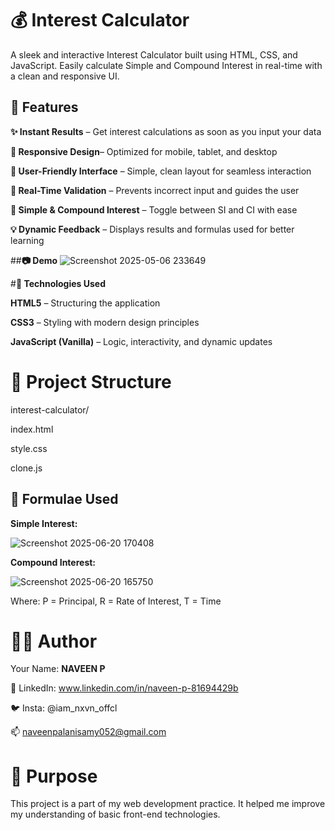 # **💰 Interest Calculator**
A sleek and interactive Interest Calculator built using HTML, CSS, and JavaScript. Easily calculate Simple and Compound Interest in real-time with a clean and responsive UI.

## **🚀 Features**
**✨ Instant Results** – Get interest calculations as soon as you input your data

**📱 Responsive Design**– Optimized for mobile, tablet, and desktop

**🎯 User-Friendly Interface** – Simple, clean layout for seamless interaction

**🔄 Real-Time Validation** – Prevents incorrect input and guides the user

**🧮 Simple & Compound Interest** – Toggle between SI and CI with ease

**💡 Dynamic Feedback** – Displays results and formulas used for better learning

##**📷 Demo**
![Screenshot 2025-05-06 233649](https://github.com/user-attachments/assets/73a39ee8-f701-47dc-b354-28569e3e62ba)




#**🧠 Technologies Used**

**HTML5** – Structuring the application

**CSS3** – Styling with modern design principles

**JavaScript (Vanilla)** – Logic, interactivity, and dynamic updates

# **📂 Project Structure**

interest-calculator/

index.html

style.css

clone.js

## **🧮 Formulae Used**

**Simple Interest:**

![Screenshot 2025-06-20 170408](https://github.com/user-attachments/assets/08865e17-07ef-4cad-9c43-1cdc38946390)


 
**Compound Interest:**

![Screenshot 2025-06-20 165750](https://github.com/user-attachments/assets/f8208147-9efa-45fb-93d6-8d13102a6115)

Where:
P = Principal,
R = Rate of Interest,
T = Time

# 🧑‍💻 Author
Your Name: **NAVEEN P**

🔗 LinkedIn:  www.linkedin.com/in/naveen-p-81694429b

🐦 Insta: @iam_nxvn_offcl

📫 naveenpalanisamy052@gmail.com

# **📌 Purpose**

This project is a part of my web development practice. It helped me improve my understanding of basic front-end technologies.
